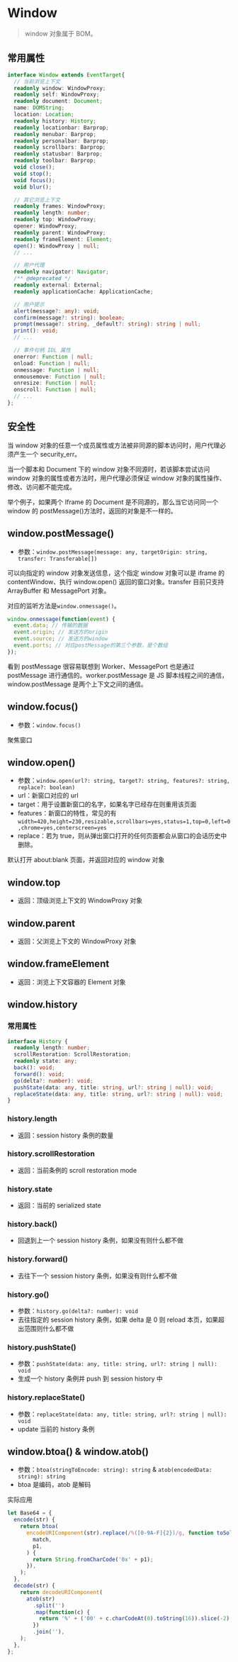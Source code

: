 # Window

> window 对象属于 BOM。

## 常用属性

```ts
interface Window extends EventTarget{
  // 当前浏览上下文
  readonly window: WindowProxy;
  readonly self: WindowProxy;
  readonly document: Document;
  name: DOMString;
  location: Location;
  readonly history: History;
  readonly locationbar: Barprop;
  readonly menubar: Barprop;
  readonly personalbar: Barprop;
  readonly scrollbars: Barprop;
  readonly statusbar: Barprop;
  readonly toolbar: Barprop;
  void close();
  void stop();
  void focus();
  void blur();

  // 其它浏览上下文
  readonly frames: WindowProxy;
  readonly length: number;
  readonly top: WindowProxy;
  opener: WindowProxy;
  readonly parent: WindowProxy;
  readonly frameElement: Element;
  open(): WindowProxy | null;
  // ...

  // 用户代理
  readonly navigator: Navigator;
  /** @deprecated */
  readonly external: External;
  readonly applicationCache: ApplicationCache;

  // 用户提示
  alert(message?: any): void;
  confirm(message?: string): boolean;
  prompt(message?: string, _default?: string): string | null;
  print(): void;
  // ...

  // 事件句柄 IDL 属性
  onerror: Function | null;
  onload: Function | null;
  onmessage: Function | null;
  onmousemove: Function | null;
  onresize: Function | null;
  onscroll: Function | null;
  // ...
};
```

## 安全性

当 window 对象的任意一个成员属性或方法被非同源的脚本访问时，用户代理必须产生一个 security_err。

当一个脚本和 Document 下的 window 对象不同源时，若该脚本尝试访问 window 对象的属性或者方法时，用户代理必须保证 window 对象的属性操作、修改、访问都不能完成。

举个例子，如果两个 Iframe 的 Document 是不同源的，那么当它访问同一个 window 的 postMessage()方法时，返回的对象是不一样的。

## window.postMessage()

- 参数：`window.postMessage(message: any, targetOrigin: string, transfer: Transferable[])`

可以向指定的 window 对象发送信息，这个指定 window 对象可以是 iframe 的 contentWindow、执行 window.open() 返回的窗口对象。transfer 目前只支持 ArrayBuffer 和 MessagePort 对象。

对应的监听方法是`window.onmessage()`。

```js
window.onmessage(function(event) {
  event.data; // 传输的数据
  event.origin; // 发送方的origin
  event.source; // 发送方的window
  event.ports; // 对应postMessage的第三个参数，是个数组
});
```

看到 postMessage 很容易联想到 Worker、MessagePort 也是通过 postMessage 进行通信的。worker.postMessage 是 JS 脚本线程之间的通信，window.postMessage 是两个上下文之间的通信。

## window.focus()

- 参数：`window.focus()`

聚焦窗口

## window.open()

- 参数：`window.open(url?: string, target?: string, features?: string, replace?: boolean)`
- url：新窗口对应的 url
- target：用于设置新窗口的名字，如果名字已经存在则重用该页面
- features：新窗口的特性，常见的有 `width=420,height=230,resizable,scrollbars=yes,status=1,top=0,left=0,chrome=yes,centerscreen=yes`
- replace：若为 true，则从弹出窗口打开的任何页面都会从窗口的会话历史中删除。

默认打开 about:blank 页面，并返回对应的 window 对象

## window.top

- 返回：顶级浏览上下文的 WindowProxy 对象

## window.parent

- 返回：父浏览上下文的 WindowProxy 对象

## window.frameElement

- 返回：浏览上下文容器的 Element 对象

## window.history

### 常用属性

```ts
interface History {
  readonly length: number;
  scrollRestoration: ScrollRestoration;
  readonly state: any;
  back(): void;
  forward(): void;
  go(delta?: number): void;
  pushState(data: any, title: string, url?: string | null): void;
  replaceState(data: any, title: string, url?: string | null): void;
}
```

### history.length

- 返回：session history 条例的数量

### history.scrollRestoration

- 返回：当前条例的 scroll restoration mode

### history.state

- 返回：当前的 serialized state

### history.back()

- 回退到上一个 session history 条例，如果没有则什么都不做

### history.forward()

- 去往下一个 session history 条例，如果没有则什么都不做

### history.go()

- 参数：`history.go(delta?: number): void`
- 去往指定的 session history 条例，如果 delta 是 0 则 reload 本页，如果超出范围则什么都不做

### history.pushState()

- 参数：`pushState(data: any, title: string, url?: string | null): void`
- 生成一个 history 条例并 push 到 session history 中

### history.replaceState()

- 参数：`replaceState(data: any, title: string, url?: string | null): void`
- update 当前的 history 条例

## window.btoa() & window.atob()

- 参数：`btoa(stringToEncode: string): string` & `atob(encodedData: string): string`
- btoa 是编码，atob 是解码

实际应用

```js
let Base64 = {
  encode(str) {
    return btoa(
      encodeURIComponent(str).replace(/%([0-9A-F]{2})/g, function toSolidBytes(
        match,
        p1,
      ) {
        return String.fromCharCode('0x' + p1);
      }),
    );
  },
  decode(str) {
    return decodeURIComponent(
      atob(str)
        .split('')
        .map(function(c) {
          return '%' + ('00' + c.charCodeAt(0).toString(16)).slice(-2);
        })
        .join(''),
    );
  },
};
```
